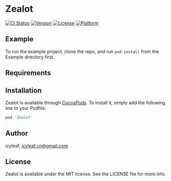 # Zealot

[![CI Status](https://img.shields.io/travis/icyleaf/Zealot.svg?style=flat)](https://travis-ci.org/icyleaf/Zealot)
[![Version](https://img.shields.io/cocoapods/v/Zealot.svg?style=flat)](https://cocoapods.org/pods/Zealot)
[![License](https://img.shields.io/cocoapods/l/Zealot.svg?style=flat)](https://cocoapods.org/pods/Zealot)
[![Platform](https://img.shields.io/cocoapods/p/Zealot.svg?style=flat)](https://cocoapods.org/pods/Zealot)

## Example

To run the example project, clone the repo, and run `pod install` from the Example directory first.

## Requirements

## Installation

Zealot is available through [CocoaPods](https://cocoapods.org). To install
it, simply add the following line to your Podfile:

```ruby
pod 'Zealot'
```

## Author

icyleaf, icyleaf.cn@gmail.com

## License

Zealot is available under the MIT license. See the LICENSE file for more info.
